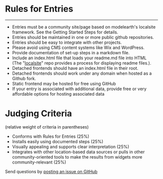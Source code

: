 
# Rules for Entries

<!--
Supply chain "License to Operate" with the support of the community.

### Code for Atlanta Projects  

Slack #epa

<b>1. Teams</b>: Brainstorm Projects - [Review maps and charts](tools/), [Review inventory exchange](tools/#places)   

<b>2. GitHub</b>: Experiment with [GitHub Packages](https://help.github.com/en/github/managing-packages-with-github-packages/about-github-packages#supported-clients-and-formats)  
  Is it possible to pull just the [community](https://github.com/datascape/community) "tools" folder into [model.georgia](https://github.com/datascape/model.georgia) repo?   

<b>3. Leaflet</b>: [Place a round image](https://github.com/ilyankou/Leaflet.IconMaterial/issues/3) over a [Leaflet.IconMaterial](https://github.com/ilyankou/Leaflet.IconMaterial) map point, which allows for color assignment. [Test here](/community/hubs).   
-->


<!--
	https://www.wrld3d.com/wrld.js/latest/docs/leaflet/L.DivIcon/

 

[Community Profiles: Industry Evaluator](../../localsite/info/)  
[Starter samples](../../community/start/) <!--and [datasets](https://github.com/modelearth/community) and 
[Embeddable IO Charts](../../io/charts) using the [USEEIO&nbsp;API](https://github.com/usepa/useeio_api/wiki/Use-the-API).  
-->

---
<!--
### Volunteer Projects

We need assistance pre-processing lat/lon centers for zip codes, cities and counties - for all states (and countries).  

We'll use these for the [Farm Fresh Produce Map location filters](impact/?show=farmfresh&design=1) which are also used for Covid-19 supply maps.
-->

<!--### Form a team or compete as an individual-->

<!--
Join a project at <a href="https://www.meetup.com/codeforatlanta/">Code for Atlanta</a> with [Code for America](https://www.codeforamerica.org/) 
-->

<!--
Teams will collaborate using one or more of the following:  

<b>Detached Frontends</b>
- Vanilla JS and JQuery within the current [community repo](start)
- [RealWorld](https://neighborhood.org/realworld) - React, Vue, More  

- Extensions of [datausa.io](https://datausa.io) - Python, React and D3
- Other detached frontends  
-->

<!--
<b>Data Backends (optional alternative to widgets)</b>
- Census API (see our [sample Python](../info/#go=dataprep)) and USEEIO API  
- [Google Sheets REST](https://neighborhood.org/editor)  
- [Wazimap CensusReporter - DJango Python3](../../community/resources/censusreporter)  
- Other collaboration platforms - Please review with judges in advance 


- [Umbraco - .NET used by Chapel Hill and San Francisco](https://umbraco.com/products/umbraco-heartcore/)  
-->

<!--
<b>Trust Level Services</b>
- Google Cloud websockets
- Other Auth services  
-->

<!--
Our developers are available to help guide participants through placing USEEIO widgets on any entry that has locations (states or counties) or sectors (commodities or naics codes).


Some data collection entries and K-12 teams may opt not to use GitHub.  
K-12 teams may focus on presentations using Google Slides, Powerpoint, etc. -->


- Entries must be a community site/page based on modelearth's localsite framework. See the Getting Started Steps for details.    
- Entries should be maintained in one or more public github repositories. 
- Entries should be easy to integrate with other projects.  
- Please avoid using CMS content systems like Wix and WordPress.  
- Provide documentation of set-up steps in a markdown file.
- Include an index.html file that loads your readme.md file into HTML  
  (The "[localsite](../../localsite/)" repo provides a process for displaying readme files.). 
- Detached frontends should have an index.html file in their root.
- Detached frontends should work under any domain when hosted as a Github fork.  
- Static frontend may be hosted for free using GitHub
- If your entry is associated with additional data, provide free or very affordable options for hosting associated data <!--API's and Websockets (Over $20/month, Under $20/month, Free!)-->  

# Judging Criteria  
(relative weight of criteria in parentheses)

- Conforms with Rules for Entries (25%) 
- Installs easily using documented steps (25%)
- Visually appealing and supports clear interpretation (25%)
- Integrates with other location-based data sources or pulls in other community-oriented tools to make the results from widgets more community-relevant (25%)

<!--During judging you may receive requests to update your install steps.  
We&nbsp;recommend having judges try your install in advance.  -->

<!-- <a href="registration/">Register to participate</a> | -->

Send questions by [posting an issue on GitHub](https://github.com/modelearth/community/issues)  
<br>
